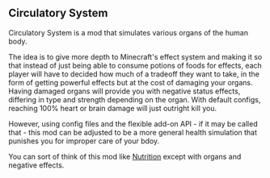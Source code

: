 ## Circulatory System

Circulatory System is a mod that simulates various organs of the human body.

The idea is to give more depth to Minecraft's effect system and making it so that instead of just being able to consume potions of foods for effects, each player will have to decided how much of a tradeoff they want to take, in the form of getting powerful effects but at the cost of damaging your organs. Having damaged organs will provide you with negative status effects, differing in type and strength depending on the organ. With default configs, reaching 100% heart or brain damage will just outright kill you.

However, using config files and the flexible add-on API - if it may be called that - this mod can be adjusted to be a more general health simulation that punishes you for improper care of your bdoy.

You can sort of think of this mod like [Nutrition](https://github.com/WesCook/Nutrition) except with organs and negative effects.
